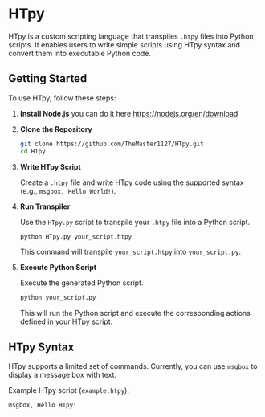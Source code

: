 # HTpy

HTpy is a custom scripting language that transpiles `.htpy` files into Python scripts. It enables users to write simple scripts using HTpy syntax and convert them into executable Python code.

## Getting Started

To use HTpy, follow these steps:

1. **Install Node.js**
you can do it here https://nodejs.org/en/download

2. **Clone the Repository**

   ```bash
   git clone https://github.com/TheMaster1127/HTpy.git
   cd HTpy
   ```

3. **Write HTpy Script**

   Create a `.htpy` file and write HTpy code using the supported syntax (e.g., `msgbox, Hello World!`).

4. **Run Transpiler**

   Use the `HTpy.py` script to transpile your `.htpy` file into a Python script.

   ```bash
   python HTpy.py your_script.htpy
   ```

   This command will transpile `your_script.htpy` into `your_script.py`.

5. **Execute Python Script**

   Execute the generated Python script.

   ```bash
   python your_script.py
   ```

   This will run the Python script and execute the corresponding actions defined in your HTpy script.

## HTpy Syntax

HTpy supports a limited set of commands. Currently, you can use `msgbox` to display a message box with text.

Example HTpy script (`example.htpy`):

```plaintext
msgbox, Hello HTpy!
```

